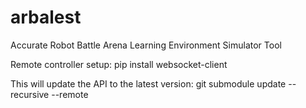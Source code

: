 # arbalest
Accurate Robot Battle Arena Learning Environment Simulator Tool

Remote controller setup:
pip install websocket-client

This will update the API to the latest version:
git submodule update --recursive --remote


